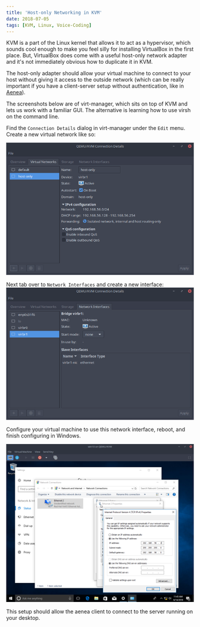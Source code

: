 ```yaml
---
title: 'Host-only Networking in KVM'
date: 2018-07-05
tags: [KVM, Linux, Voice-Coding]
---
```


KVM is a part of the Linux kernel that allows it to act as a hypervisor, which sounds cool enough to make you feel silly for installing VirtualBox in the first place. But, VirtualBox does come with a useful host-only network adapter and it's not immediately obvious how to duplicate it in KVM.

The host-only adapter should allow your virtual machine to connect to your host without giving it access to the outside network (which can be really important if you have a client-server setup without authentication, like in [Aenea](https://github.com/dictation-toolbox/aenea)).

The screenshots below are of virt-manager, which sits on top of KVM and lets us work with a familiar GUI. The alternative is learning how to use virsh on the command line.

Find the `Connection Details` dialog in virt-manager under the `Edit` menu. Create a new virtual network like so:

![virtual network](./kvm11.png)

Next tab over to `Network Interfaces` and create a new interface:
![network interface](./kvm12.png)

Configure your virtual machine to use this network interface, reboot, and finish configuring in Windows.

![windows network interface](./kvm10.png)

This setup should allow the aenea client to connect to the server running on your desktop.
